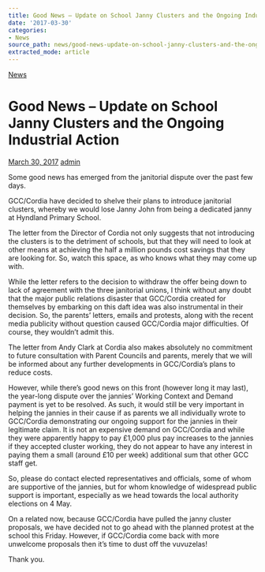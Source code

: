 ```yaml
---
title: Good News – Update on School Janny Clusters and the Ongoing Industrial Action
date: '2017-03-30'
categories:
- News
source_path: news/good-news-update-on-school-janny-clusters-and-the-ongoing-industrial-action/index.html
extracted_mode: article
---
```

[News](category/news/)

# Good News – Update on School Janny Clusters and the Ongoing Industrial Action

[March 30, 2017](news/good-news-update-on-school-janny-clusters-and-the-ongoing-industrial-action/) [admin](author/admin/)

Some good news has emerged from the janitorial dispute over the past few days.

GCC/Cordia have decided to shelve their plans to introduce janitorial clusters, whereby we would lose Janny John from being a dedicated janny at Hyndland Primary School.

The letter from the Director of Cordia not only suggests that not introducing the clusters is to the detriment of schools, but that they will need to look at other means at achieving the half a million pounds cost savings that they are looking for. So, watch this space, as who knows what they may come up with.

While the letter refers to the decision to withdraw the offer being down to lack of agreement with the three janitorial unions, I think without any doubt that the major public relations disaster that GCC/Cordia created for themselves by embarking on this daft idea was also instrumental in their decision. So, the parents’ letters, emails and protests, along with the recent media publicity without question caused GCC/Cordia major difficulties. Of course, they wouldn’t admit this.

The letter from Andy Clark at Cordia also makes absolutely no commitment to future consultation with Parent Councils and parents, merely that we will be informed about any further developments in GCC/Cordia’s plans to reduce costs.

However, while there’s good news on this front (however long it may last), the year-long dispute over the jannies’ Working Context and Demand payment is yet to be resolved. As such, it would still be very important in helping the jannies in their cause if as parents we all individually wrote to GCC/Cordia demonstrating our ongoing support for the jannies in their legitimate claim. It is not an expensive demand on GCC/Cordia and while they were apparently happy to pay £1,000 plus pay increases to the jannies if they accepted cluster working, they do not appear to have any interest in paying them a small (around £10 per week) additional sum that other GCC staff get.

So, please do contact elected representatives and officials, some of whom are supportive of the jannies, but for whom knowledge of widespread public support is important, especially as we head towards the local authority elections on 4 May.

On a related now, because GCC/Cordia have pulled the janny cluster proposals, we have decided not to go ahead with the planned protest at the school this Friday. However, if GCC/Cordia come back with more unwelcome proposals then it’s time to dust off the vuvuzelas!

Thank you.
